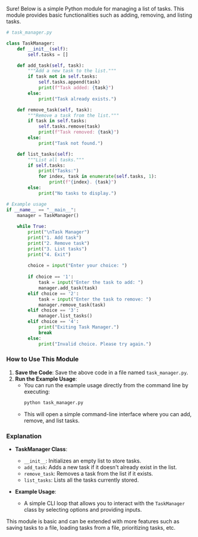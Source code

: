 Sure! Below is a simple Python module for managing a list of tasks. This module provides basic functionalities such as adding, removing, and listing tasks.

```python
# task_manager.py

class TaskManager:
    def __init__(self):
        self.tasks = []

    def add_task(self, task):
        """Add a new task to the list."""
        if task not in self.tasks:
            self.tasks.append(task)
            print(f"Task added: {task}")
        else:
            print("Task already exists.")

    def remove_task(self, task):
        """Remove a task from the list."""
        if task in self.tasks:
            self.tasks.remove(task)
            print(f"Task removed: {task}")
        else:
            print("Task not found.")

    def list_tasks(self):
        """List all tasks."""
        if self.tasks:
            print("Tasks:")
            for index, task in enumerate(self.tasks, 1):
                print(f"{index}. {task}")
        else:
            print("No tasks to display.")

# Example usage
if __name__ == "__main__":
    manager = TaskManager()
    
    while True:
        print("\nTask Manager")
        print("1. Add task")
        print("2. Remove task")
        print("3. List tasks")
        print("4. Exit")
        
        choice = input("Enter your choice: ")
        
        if choice == '1':
            task = input("Enter the task to add: ")
            manager.add_task(task)
        elif choice == '2':
            task = input("Enter the task to remove: ")
            manager.remove_task(task)
        elif choice == '3':
            manager.list_tasks()
        elif choice == '4':
            print("Exiting Task Manager.")
            break
        else:
            print("Invalid choice. Please try again.")
```

### How to Use This Module

1. **Save the Code**: Save the above code in a file named `task_manager.py`.
2. **Run the Example Usage**:
   - You can run the example usage directly from the command line by executing:
     ```sh
     python task_manager.py
     ```
   - This will open a simple command-line interface where you can add, remove, and list tasks.

### Explanation

- **TaskManager Class**: 
  - `__init__`: Initializes an empty list to store tasks.
  - `add_task`: Adds a new task if it doesn't already exist in the list.
  - `remove_task`: Removes a task from the list if it exists.
  - `list_tasks`: Lists all the tasks currently stored.

- **Example Usage**:
  - A simple CLI loop that allows you to interact with the `TaskManager` class by selecting options and providing inputs.

This module is basic and can be extended with more features such as saving tasks to a file, loading tasks from a file, prioritizing tasks, etc.
